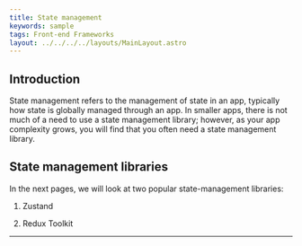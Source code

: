 ```yaml
---
title: State management
keywords: sample
tags: Front-end Frameworks
layout: ../../../../layouts/MainLayout.astro
---
```


## Introduction

State management refers to the management of state in an app, typically how state is globally managed through an app. In smaller apps, there is not much of a need to use a state management library; however, as your app complexity grows, you will find that you often need a state management library.

## State management libraries

In the next pages, we will look at two popular state-management libraries:

1. Zustand

2. Redux Toolkit

<hr>
